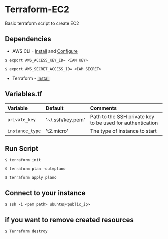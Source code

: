# Terraform-EC2

Basic terraform script to create EC2

## Dependencies

- AWS CLI - [Install](https://docs.aws.amazon.com/pt_br/cli/latest/userguide/cli-chap-install.html) and [Configure](https://docs.aws.amazon.com/pt_br/cli/latest/userguide/cli-chap-configure.html)

```
$ export AWS_ACCESS_KEY_ID= <IAM KEY>
```

```
$ export AWS_SECRET_ACCESS_ID= <IAM SECRET>
```

- Terraform - [Install](https://www.terraform.io/downloads.html)

## Variables.tf

| Variable                       | Default         | Comments              |
| :---                           | :---            | :---                  |
| `private_key` | '~/.ssh/key.pem' | Path to the SSH private key to be used for authentication |
| `instance_type`| 't2.micro'  | The type of instance to start |

## Run Script

```
$ terraform init
```

```
$ terraform plan -out=plano
```

```
$ terraform apply plano
```

## Connect to your instance 

```
$ ssh -i <pem path> ubuntu@<public_ip>
```

## if you want to remove created resources

```
$ Terraform destroy
```
